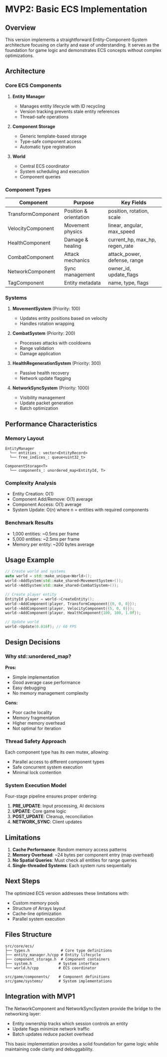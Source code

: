 # MVP2: Basic ECS Implementation

## Overview

This version implements a straightforward Entity-Component-System architecture focusing on clarity and ease of understanding. It serves as the foundation for game logic and demonstrates ECS concepts without complex optimizations.

## Architecture

### Core ECS Components

1. **Entity Manager**
   - Manages entity lifecycle with ID recycling
   - Version tracking prevents stale entity references
   - Thread-safe operations

2. **Component Storage**
   - Generic template-based storage
   - Type-safe component access
   - Automatic type registration

3. **World**
   - Central ECS coordinator
   - System scheduling and execution
   - Component queries

### Component Types

| Component | Purpose | Key Fields |
|-----------|---------|------------|
| TransformComponent | Position & orientation | position, rotation, scale |
| VelocityComponent | Movement physics | linear, angular, max_speed |
| HealthComponent | Damage & healing | current_hp, max_hp, regen_rate |
| CombatComponent | Attack mechanics | attack_power, defense, range |
| NetworkComponent | Sync management | owner_id, update_flags |
| TagComponent | Entity metadata | name, type, flags |

### Systems

1. **MovementSystem** (Priority: 100)
   - Updates entity positions based on velocity
   - Handles rotation wrapping

2. **CombatSystem** (Priority: 200)
   - Processes attacks with cooldowns
   - Range validation
   - Damage application

3. **HealthRegenerationSystem** (Priority: 300)
   - Passive health recovery
   - Network update flagging

4. **NetworkSyncSystem** (Priority: 1000)
   - Visibility management
   - Update packet generation
   - Batch optimization

## Performance Characteristics

### Memory Layout
```
EntityManager
  └── entities_: vector<EntityRecord>
  └── free_indices_: queue<uint32_t>

ComponentStorage<T>
  └── components_: unordered_map<EntityId, T>
```

### Complexity Analysis
- Entity Creation: O(1)
- Component Add/Remove: O(1) average
- Component Access: O(1) average
- System Update: O(n) where n = entities with required components

### Benchmark Results
- 1,000 entities: ~0.5ms per frame
- 5,000 entities: ~2.5ms per frame
- Memory per entity: ~200 bytes average

## Usage Example

```cpp
// Create world and systems
auto world = std::make_unique<World>();
world->AddSystem(std::make_shared<MovementSystem>());
world->AddSystem(std::make_shared<CombatSystem>());

// Create player entity
EntityId player = world->CreateEntity();
world->AddComponent(player, TransformComponent{{0, 0, 0}});
world->AddComponent(player, VelocityComponent{{5, 0, 0}});
world->AddComponent(player, HealthComponent{100, 100, 1.0f});

// Update world
world->Update(0.016f); // 60 FPS
```

## Design Decisions

### Why std::unordered_map?

**Pros:**
- Simple implementation
- Good average case performance
- Easy debugging
- No memory management complexity

**Cons:**
- Poor cache locality
- Memory fragmentation
- Higher memory overhead
- Not optimal for iteration

### Thread Safety Approach

Each component type has its own mutex, allowing:
- Parallel access to different component types
- Safe concurrent system execution
- Minimal lock contention

### System Execution Model

Four-stage pipeline ensures proper ordering:
1. **PRE_UPDATE**: Input processing, AI decisions
2. **UPDATE**: Core game logic
3. **POST_UPDATE**: Cleanup, reconciliation
4. **NETWORK_SYNC**: Client updates

## Limitations

1. **Cache Performance**: Random memory access patterns
2. **Memory Overhead**: ~24 bytes per component entry (map overhead)
3. **No Spatial Queries**: Must check all entities for range queries
4. **Single-threaded Systems**: Each system runs sequentially

## Next Steps

The optimized ECS version addresses these limitations with:
- Custom memory pools
- Structure of Arrays layout
- Cache-line optimization
- Parallel system execution

## Files Structure

```
src/core/ecs/
├── types.h              # Core type definitions
├── entity_manager.h/cpp # Entity lifecycle
├── component_storage.h  # Component containers
├── system.h            # System interface
└── world.h/cpp         # ECS coordinator

src/game/components/    # Component definitions
src/game/systems/       # System implementations
```

## Integration with MVP1

The NetworkComponent and NetworkSyncSystem provide the bridge to the networking layer:
- Entity ownership tracks which session controls an entity
- Update flags minimize network traffic
- Batch updates reduce packet overhead

This basic implementation provides a solid foundation for game logic while maintaining code clarity and debuggability.